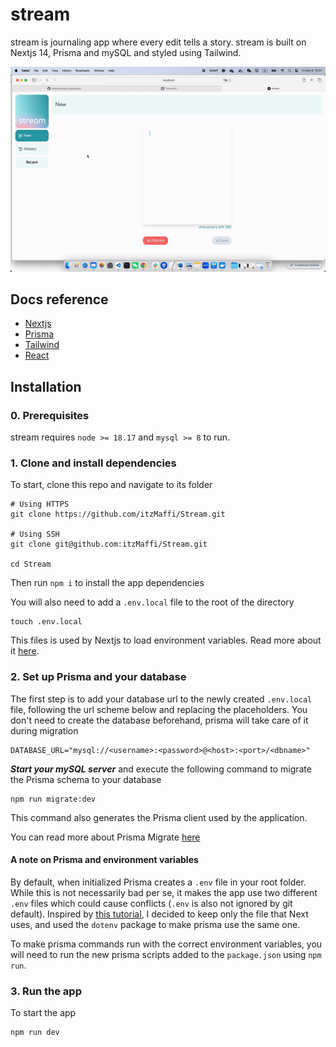 # stream
stream is journaling app where every edit tells a story.
stream is built on Nextjs 14, Prisma and mySQL and styled using Tailwind. 

![Stream ui](https://github.com/muzixiaowuwuyi/Stream/blob/main/assets/stream.gif)


## Docs reference

* [Nextjs](https://nextjs.org/docs)
* [Prisma](https://www.prisma.io/docs)
* [Tailwind](https://tailwindcss.com/docs/installation)
* [React](https://react.dev/reference/react)

## Installation

### 0. Prerequisites

stream requires `node >= 18.17` and `mysql >= 8` to run.

### 1. Clone and install dependencies

To start, clone this repo and navigate to its folder

```
# Using HTTPS
git clone https://github.com/itzMaffi/Stream.git

# Using SSH
git clone git@github.com:itzMaffi/Stream.git

cd Stream
```

Then run `npm i` to install the app dependencies

You will also need to add a `.env.local` file to the root of the directory

```
touch .env.local
```

This files is used by Nextjs to load environment variables. 
Read more about it [here](https://nextjs.org/docs/pages/building-your-application/configuring/environment-variables#loading-environment-variables).

### 2. Set up Prisma and your database

The first step is to add your database url to the newly created `.env.local` file, following the url scheme below and replacing the placeholders. You don't need to create the database beforehand, prisma will take care of it during migration

```
DATABASE_URL="mysql://<username>:<password>@<host>:<port>/<dbname>"
```

***Start your mySQL server*** and execute the following command to migrate the Prisma schema to your database

```
npm run migrate:dev
```
This command also generates the Prisma client used by the application.

You can read more about Prisma Migrate [here](https://www.prisma.io/docs/concepts/components/prisma-migrate)

#### A note on Prisma and environment variables

By default, when initialized Prisma creates a `.env` file in your root folder. While this is not necessarily bad per se, it makes the app use two different `.env` files which could cause conflicts (`.env` is also not ignored by git default). Inspired by [this tutorial](https://www.sammeechward.com/prisma-and-nextjs), I decided to keep only the file that Next uses, and used the `dotenv` package to make prisma use the same one. 

To make prisma commands run with the correct environment variables, you will need to run the new prisma scripts added to the `package.json` using `npm run`. 

### 3. Run the app

To start the app 

```
npm run dev
``````
